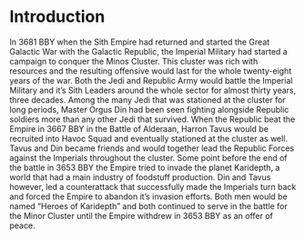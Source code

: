 # Introduction

In 3681 BBY when the Sith Empire had returned and started the Great Galactic War with the Galactic Republic, the Imperial Military had started a campaign to conquer the Minos Cluster.
This cluster was rich with resources and the resulting offensive would last for the whole twenty-eight years of the war.
Both the Jedi and Republic Army would battle the Imperial Military and it’s Sith Leaders around the whole sector for almost thirty years, three decades.
Among the many Jedi that was stationed at the cluster for long periods, Master Orgus Din had been seen fighting alongside Republic soldiers more than any other Jedi that survived.
When the Republic beat the Empire in 3667 BBY in the Battle of Alderaan, Harron Tavus would be recruited into Havoc Squad and eventually stationed at the cluster as well.
Tavus and Din became friends and would together lead the Republic Forces against the Imperials throughout the cluster.
Some point before the end of the battle in 3653 BBY the Empire tried to invade the planet Karidepth, a world that had a main industry of foodstuff production.
Din and Tavus however, led a counterattack that successfully made the Imperials turn back and forced the Empire to abandon it’s invasion efforts.
Both men would be named “Heroes of Karidepth” and both continued to serve in the battle for the Minor Cluster until the Empire withdrew in 3653 BBY as an offer of peace.
